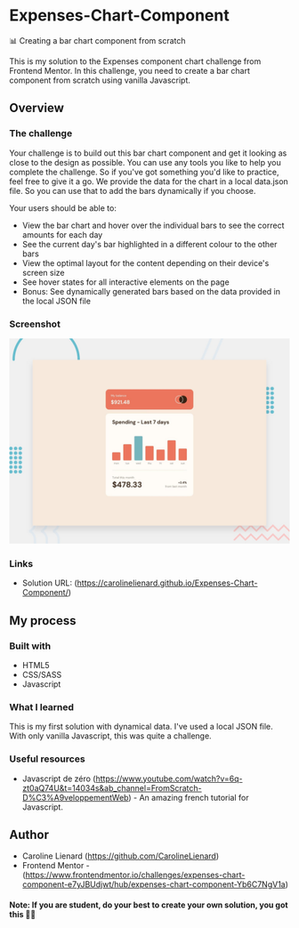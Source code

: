 # Expenses-Chart-Component
📊 Creating a bar chart component from scratch 

This is my solution to the Expenses component chart challenge from Frontend Mentor. In this challenge, you need to create a bar chart component from scratch using vanilla Javascript.

## Overview

### The challenge

Your challenge is to build out this bar chart component and get it looking as close to the design as possible.
You can use any tools you like to help you complete the challenge. So if you've got something you'd like to practice, feel free to give it a go.
We provide the data for the chart in a local data.json file. So you can use that to add the bars dynamically if you choose.

Your users should be able to:

- View the bar chart and hover over the individual bars to see the correct amounts for each day
- See the current day's bar highlighted in a different colour to the other bars
- View the optimal layout for the content depending on their device's screen size
- See hover states for all interactive elements on the page
- Bonus: See dynamically generated bars based on the data provided in the local JSON file

### Screenshot

![](./project.png)


### Links

- Solution URL: (https://carolinelienard.github.io/Expenses-Chart-Component/)

## My process

### Built with

- HTML5
- CSS/SASS
- Javascript

### What I learned

This is my first solution with dynamical data. I've used a local JSON file. With only vanilla Javascript, this was quite a challenge.


### Useful resources

- Javascript de zéro (https://www.youtube.com/watch?v=6q-zt0aQ74U&t=14034s&ab_channel=FromScratch-D%C3%A9veloppementWeb) - An amazing french tutorial for Javascript.


## Author

- Caroline Lienard (https://github.com/CarolineLienard)
- Frontend Mentor - (https://www.frontendmentor.io/challenges/expenses-chart-component-e7yJBUdjwt/hub/expenses-chart-component-Yb6C7NgV1a)

#### Note: If you are student, do your best to create your own solution, you got this 👍🏻
